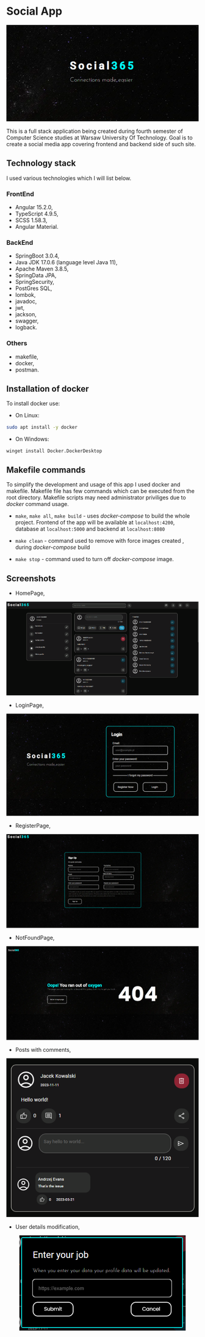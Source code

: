 # Social App

<div align="center">
    <img src=".github/screenshots/preview.png" alt="Preview">
</div>

This is a full stack application being created during fourth semester of Computer Science studies at Warsaw University Of Technology.
Goal is to create a social media app covering frontend and backend side of such site.

## Technology stack

I used various technologies which I will list below.

### FrontEnd

* Angular 15.2.0,
* TypeScript 4.9.5,
* SCSS 1.58.3,
* Angular Material.

### BackEnd

* SpringBoot 3.0.4,
* Java JDK 17.0.6 (language level Java 11),
* Apache Maven 3.8.5,
* SpringData JPA,
* SpringSecurity,
* PostGres SQL,
* lombok,
* javadoc,
* jwt,
* jackson,
* swagger,
* logback.

### Others

* makefile,
* docker,
* postman.

## Installation of docker

To install docker use:

* On Linux:

```bash
sudo apt install -y docker
```

* On Windows:

```psh
winget install Docker.DockerDesktop
```

## Makefile commands

To simplify the development and usage of this app I used docker and makefile.
Makefile file has few commands which can be executed from the root directory.
Makefile scripts may need administrator priviliges due to *docker* command usage.

* `make`, `make all`, `make build` - uses *docker-compose* to build the whole project.
Frontend of the app will be available at `localhost:4200`,
database at `localhost:5000` and backend at `localhost:8080`

* `make clean` - command used to remove with force images created ,
during *docker-compose* build

* `make stop` - command used to turn off *docker-compose* image.

## Screenshots

* HomePage,

<div align="center">
    <img src=".github/screenshots/home.png" alt="HomePage">
</div>

* LoginPage,

<div align="center">
    <img src=".github/screenshots/login.png" alt="LoginPage">
</div>

* RegisterPage,

<div align="center">
    <img src=".github/screenshots/register.png" alt="RegisterPage">
</div>

* NotFoundPage,

<div align="center">
    <img src=".github/screenshots/not-found.png" alt="NotFoundPage">
</div>

* Posts with comments,

<div align="center">
    <img src=".github/screenshots/posts-comments.png" alt="Posts with comments">
</div>

* User details modification,

<div align="center">
    <img src=".github/screenshots/details-modify.png" alt="User details modification">
</div>
